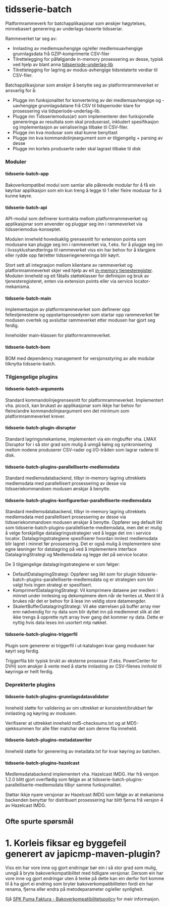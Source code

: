 # tidsserie-batch

Platformrammeverk for batchapplikasjonar som ønskjer høgytelses, minnebasert generering av underlags-baserte tidsseriar.

Rammeverket tar seg av:

* Innlasting av medlemsavhengige og/eller medlemsuavhengige grunnlagsdata frå GZIP-komprimerte CSV-filer
* Tilrettelegging for påfølgjande in-memory prosessering av desse, typisk ved hjelp av blant
  anna [tidsperiode-underlag-lib](https://github.com/statens-pensjonskasse/tidsperiode-underlag-lib)
* Tilrettelegging for lagring av modus-avhengige tidsrelaterte verdiar til CSV-filer.

Batchapplikasjonar som ønskjer å benytte seg av platformrammeverket er ansvarlig for å:

* Plugge inn funksjonalitet for konvertering av dei medlemsavhengige og -uavhengige grunnlagsdatane frå CSV til tidsperioder klare for prosessering via
  tidsperiode-underlag-lib.
* Plugge inn Tidsseriemodus(ar) som implementerer den funksjonelle genereringa av resultata som skal produserast, inkludert spesifikasjon og implementasjon
  av serialiseringa tilbake til CSV-filer.
* Plugge inn kva modusar som skal kunne benyttast
* Plugge inn kva kommandolinjeargument som er tilgjengelig + parsing av desse
* Plugge inn korleis produserte rader skal lagrast tilbake til disk

### Moduler

#### tidsserie-batch-app

Bakoverkompatibel modul som samlar alle påkrevde modular for å få ein køyrbar applikasjon som ein kun treng å legge til 1 eller fleire modusar for å kunne
køyre.

#### tidsserie-batch-api

API-modul som definerer kontrakta mellom platformrammeverket og applikasjonar som anvender og pluggar seg inn i rammeverket via tidsseriemodus-konseptet.

Modulen inneheld hovedsaklig grensesnitt for extension pointa som modusane kan plugge seg inn i rammeverket via, f.eks. for å plugge seg inn i
livssyklushandteringa til rammeverket viss ein har behov for å klargjere eller rydde opp før/etter tidsseriegenereringa blir køyrt.

Stort sett all integrasjon mellom klientane av rammeverket og platformrammeverket skjer ved hjelp av
eit [in-memory tjenesteregister](http://git.spk.no/projects/FF/repos/faktura-tjenesteregister-lib). Modulen inneheld og eit fåtalls støtteklasser for
definisjon og bruk av tjenesteregisteret, enten via extension points eller via service locator-mekanisma.

#### tidsserie-batch-main

Implementasjon av platformrammeverket som definerer opp fellestjenestene og oppstartsprosedyren som startar opp rammeverket før modusen overtek og avsluttar
rammeverket etter modusen har gjort seg ferdig.

Inneholder main-klassen for platformrammeverket.

#### tidsserie-batch-bom

BOM med dependency management for versjonsstyring av alle modular tilknytta tidsserie-batch.

### Tilgjengelige plugins

#### tidsserie-batch-arguments

Standard kommandolinjegrensesnitt for platformrammeverket. Implementert vha. picocli, kan brukast av applikasjonar som ikkje har behov for fleire/andre
kommandolinjeargument enn det minimum som platformrammeverket krever.

#### tidsserie-batch-plugin-disruptor

Standard lagringsmekanisme, implementert via ein ringbuffer vha. LMAX Disruptor for i så stor grad som mulig å unngå køing og synkronisering mellom nodene
produserer CSV-rader og I/O-tråden som lagrar radene til disk.

#### tidsserie-batch-plugins-parallelliserte-medlemsdata

Standard medlemsdatabackend, tilbyr in-memory lagring uttrekkets medlemsdata med parallellisert prosessering av desse via tidsseriekommandoen modusen
ønskjar å benytte.

#### tidsserie-batch-plugins-konfigurerbar-parallelliserte-medlemsdata

Standard medlemsdatabackend, tilbyr in-memory lagring uttrekkets medlemsdata med parallellisert prosessering av desse via tidsseriekommandoen modusen
ønskjar å benytte. Oppfører seg default likt som tidsserie-batch-plugins-parallelliserte-medlemsdata, men det er mulig å velge forskjellige
datalagringsstrategier ved å legge det inn i service locator. Datalagringstrategiene spesifiserer hvordan innlest medlemsdata blir lagret i minnet før
prossesering. Det er også mulig å implementere sine egne løsninger for datalagring på ved å implementere interface DatalagringStrategi og Medlemsdata og
legge det på service locator.

De 3 tilgjengelige datalagringstrategiene er som følger:

* DefaultDatalagringStrategi: Oppfører seg likt som for plugin tidsserie-batch-plugins-parallelliserte-medlemsdata og er strategien som blir valgt
  hvis ingen strategi er spesifisert.
* KomprimertDatalagringStrategi: Vil komprimere dataene per medlem i minnet under innlesing og dekompimere dem når de hentes ut. Ment til å brukes når det
  er behov for å lese inn veldig store datamengder.
* SkalertBufferDatalagringStrategi: Vil øke størrelsen på buffer array mer enn nødvendig for ny data som blir dyttet inn på medlemmet slik at det ikke
  trengs å opprette nytt array hver gang det kommer ny data. Dette er nyttig hvis data leses inn usortert mtp nøkkel.

#### tidsserie-batch-plugins-triggerfil

Plugin som genererer ei triggerfil i ut-katalogen kvar gang modusen har køyrt seg ferdig.

Triggerfila blir typisk brukt av eksterne prosessar (f.eks. PowerCenter for DVH) som ønskjer å vente med å starte innlasting av CSV-filenes innhold til
køyringa er heilt ferdig.

### Deprekterte plugins

#### tidsserie-batch-plugins-grunnlagsdatavalidator

Inneheld støtte for validering av om uttrekket er konsistent/brukbart før innlasting og køyring av modusen.

Verifiserer at uttrekket inneheld md5-checksums.txt og at MD5-sjekksummen for alle filer matchar det som denne fila inneheld.

#### tidsserie-batch-plugins-metadatawriter

Inneheld støtte for generering av metadata.txt for kvar køyring av batchen.

#### tidsserie-batch-plugins-hazelcast

Medlemsdatabackend implementert vha. Hazelcast IMDG. Har frå versjon 1.2.0 blitt gjort overflødig som følgje av at
tidsserie-batch-plugins-parallelliserte-medlemsdata tilbyr samme funksjonalitet.

Støttar ikkje nyare versjonar av Hazelcast IMDG som følgje av at mekanisma backenden benyttar for distribuert prosessering har blitt fjerna frå versjon 4
av Hazelcast IMDG.

## Ofte spurte spørsmål

# 1. Korleis fiksar eg byggefeil generert av japicmp-maven-plugin?

Viss ein har vore inne og gjort endringar bør ein i så stor grad som mulig, unngå å bryte bakoverkompatibilitet med tidligare versjonar. Dersom ein har vore
inne og gjort endringar uten å tenke på dette kan ein derfor fort komme til å ha gjort ei endring som bryter bakoverkompatibiliteten fordi ein har renama,
fjerna eller endra på metodeparameter og/eller synligheit.

Sjå [SPK Puma Faktura - Bakoverkompatibilitetspolicy](http://wiki/confluence/display/dok/SPK+Puma+Faktura+-+Bakoverkompatibilitetspolicy) for meir
informasjon.
